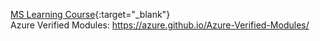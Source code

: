 [MS Learning Course](https://learn.microsoft.com/en-us/training/courses/az-104t00){:target="_blank"}</br>
Azure Verified Modules: <https://azure.github.io/Azure-Verified-Modules/>
